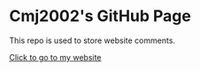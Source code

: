 # Cmj2002's GitHub Page

This repo is used to store website comments.

[Click to go to my website](https://blog.caomingjun.com)